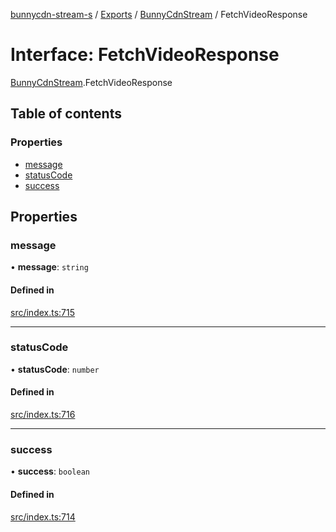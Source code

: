 [bunnycdn-stream-s](../README.md) / [Exports](../modules.md) / [BunnyCdnStream](../modules/BunnyCdnStream.md) / FetchVideoResponse

# Interface: FetchVideoResponse

[BunnyCdnStream](../modules/BunnyCdnStream.md).FetchVideoResponse

## Table of contents

### Properties

- [message](BunnyCdnStream.FetchVideoResponse.md#message)
- [statusCode](BunnyCdnStream.FetchVideoResponse.md#statuscode)
- [success](BunnyCdnStream.FetchVideoResponse.md#success)

## Properties

### message

• **message**: `string`

#### Defined in

[src/index.ts:715](https://github.com/Sterrenhemel/bunnycdn-stream/blob/2954655/src/index.ts#L715)

___

### statusCode

• **statusCode**: `number`

#### Defined in

[src/index.ts:716](https://github.com/Sterrenhemel/bunnycdn-stream/blob/2954655/src/index.ts#L716)

___

### success

• **success**: `boolean`

#### Defined in

[src/index.ts:714](https://github.com/Sterrenhemel/bunnycdn-stream/blob/2954655/src/index.ts#L714)
